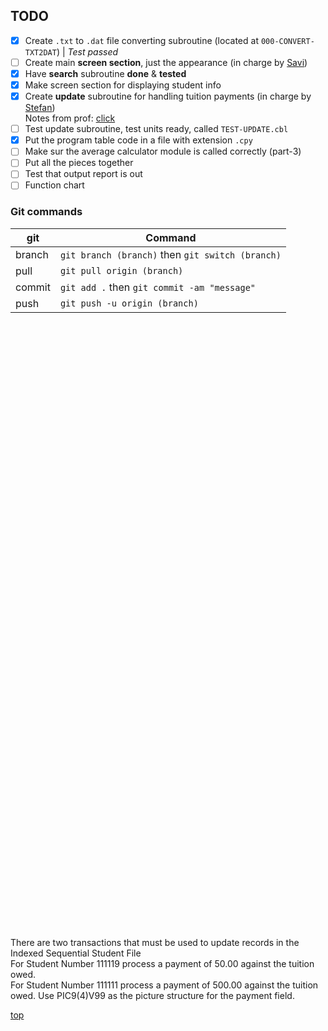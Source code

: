 ## TODO <a id="todo"></a>

- [x] Create `.txt` to `.dat` file converting subroutine (located at `000-CONVERT-TXT2DAT`) | _Test passed_
- [ ] Create main **screen section**, just the appearance (in charge by [Savi]())
- [x] Have **search** subroutine **done** & **tested**
- [x] Make screen section for displaying student info
- [x] Create **update** subroutine for handling tuition payments (in charge by [Stefan]())  
        Notes from prof: [click](#click)
- [ ] Test update subroutine, test units ready, called `TEST-UPDATE.cbl`
- [x] Put the program table code in a file with extension `.cpy`
- [ ] Make sur the average calculator module is called correctly (part-3)
- [ ] Put all the pieces together
- [ ] Test that output report is out 
- [ ] Function chart

### Git commands

git|Command
-|-
branch|`git branch (branch)` then `git switch (branch)`
pull|`git pull origin (branch)`
commit|`git add .` then `git commit -am "message"`
push|`git push -u origin (branch)`

<br></br><br></br><br></br><br></br><br></br><br></br><br></br><br></br><br></br></br><br></br><br></br><br></br><br></br><br></br><br></br><br></br><br></br><br></br><br></br><br></br><br></br><br></br><br></br><br></br><br></br><br></br><br></br><br></br>

<a id="click"></a>
There are two transactions that must be used to update records in the Indexed Sequential Student File   
        For Student Number 111119 process a payment of  50.00 against the tuition owed.    
        For Student Number 111111 process a payment of 500.00 against the tuition owed.
        Use PIC9(4)V99 as the picture structure for the payment field.

[top](#todo)
